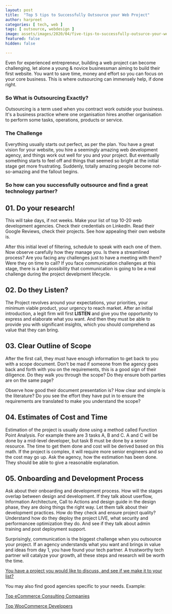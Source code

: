```yaml
---
layout: post
title:  "Top 5 tips to Successfully Outsource your Web Project"
author: harpreet
categories: [ tech, web ]
tags: [ outsource, webdesign ]
image: assets/images/2020/04/five-tips-to-successfully-outsurce-your-web-project.jpg
featured: false
hidden: false

---
```


Even for experienced entrepreneur, building a web project can become challenging, let alone a young & novice businessman aiming to build their first website. You want to save time, money and effort so you can focus on your core business. This is where outsourcing can immensely help, if done right.


### So What is Outsourcing Exactly?
Outsourcing is a term used when you contract work outside your business. It's a business practice where one organisation hires another organisation to perform some tasks, operations, products or service.


### The Challenge

Everything usually starts out perfect, as per the plan. You have a great vision for your website, you hire a seemingly amazing web development agency, and things work out well for you and your project. But eventually something starts to feel off and things that seemed so bright at the initial stage get more frustrating. Suddenly, totally amazing people become not-so-amazing and the fallout begins.

### So how can you successfully outsource and find a great technology partner?

## 01. Do your research!
This will take days, if not weeks. Make your list of top 10-20 web development agencies. Check their credentials on LinkedIn. Read their Google Reviews, check their projects. See how appealing their own website is.

After this initial level of filtering, schedule to speak with each one of them. Now observe carefully how they manage you. Is there a streamlined process? Are you facing any challenges just to have a meeting with them? Were they on time to call? If you face communication challenges at this stage, there is a fair possibility that communication is going to be a real challenge during the project develpment lifecycle.

## 02. Do they Listen?
The Project revolves around your expectations, your priorities, your minimum viable product, your urgency to reach market. After an initial introduction, a legit firm will first **LISTEN** and give you the opportunity to express and elaborate what you want. And then they must be able to provide you with significant insights, which you should comprehend as value that they can bring.

## 03. Clear Outline of Scope
After the first call, they must have enough information to get back to you with a scope document. Don't be mad if someone from the agency goes back and forth with you on the requirements, this is a good sign of their diligence. Do they walk you through the scope? Do they ensure both parties are on the same page?

Observe how good their document presentation is? How clear and simple is the literature? Do you see the effort they have put in to ensure the requirements are translated to make you understand the scope?

## 04. Estimates of Cost and Time
Estimation of the project is usually done using a method called Function Point Analysis. For example there are 3 tasks A, B and C. A and C will be done by a mid-level developer, but task B must be done by a senior resource. The time to get them done and cost will be derived based on this math. If the project is complex, it will require more senior engineers and so the cost may go up. Ask the agency, how the estimation has been done. They should be able to give a reasonable explanation.  

## 05. Onboarding and Development Process
Ask about their onboarding and development process. How will the stages overlap between design and development. If they talk about userflow, Information Architecture, Call to Actions and design guide in the design phase, they are doing things the right way. Let them talk about their development practices. How do they check and ensure project quality? Understand how do they deploy the project LIVE, what security and performancee optimization they do. And see if they talk about admin training and post deployment support.


Surprisingly, communication is the biggest challenge when you outsource your project. If an agency understands what you want and brings in value and ideas from day 1, you have found your tech partner. A trustworthy tech partner will catalyze your growth, all these steps and research will be worth the time.


<a href="https://www.calendly.com/ahyconsulting/book" target="\_blank">You have a project you would like to discuss, and see if we make it to your list? </a>

You may also find good agencies specific to your needs. Example:

<a href="https://www.ecommercecompanies.com/ecommerce-consulting-agencies/" target="\_blank">Top eCommerce Consulting Companies</a>

<a href="https://www.ecommercecompanies.com/woocommerce-developers/" target="\_blank">Top WooCommerce Developers</a>
